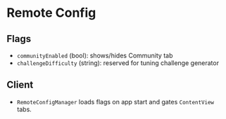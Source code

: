 # Remote Config

## Flags
- `communityEnabled` (bool): shows/hides Community tab
- `challengeDifficulty` (string): reserved for tuning challenge generator

## Client
- `RemoteConfigManager` loads flags on app start and gates `ContentView` tabs.